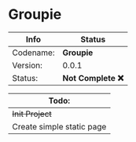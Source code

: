 # Groupie

| Info      | Status              |
| --------- | ------------------- |
| Codename: | **Groupie**         |
| Version:  | 0.0.1               |
| Status:   | **Not Complete ❌** |

| **Todo:**                 |
| ------------------------- |
| ~~Init Project~~          |
| Create simple static page |

